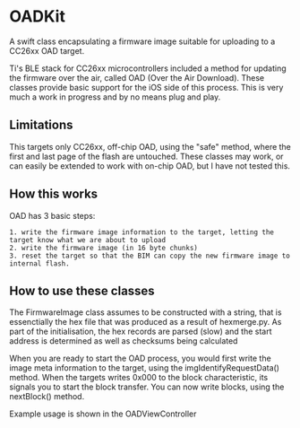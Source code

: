 # OADKit
A swift class encapsulating a firmware image suitable for uploading to a CC26xx OAD target.

Ti's BLE stack for CC26xx microcontrollers included a method for updating the firmware over the air, called OAD (Over the Air Download). 
These classes provide basic support for the iOS side of this process. This is very much a work in progress and by no means plug and play. 

## Limitations
This targets only CC26xx, off-chip OAD, using the "safe" method, where the first and last page of the flash are untouched. 
These classes may work, or can easily be extended to work with on-chip OAD, but I have not tested this.

## How this works
OAD has 3 basic steps:

    1. write the firmware image information to the target, letting the target know what we are about to upload
    2. write the firmware image (in 16 byte chunks)
    3. reset the target so that the BIM can copy the new firmware image to internal flash.
    
## How to use these classes
The FirmwareImage class assumes to be constructed with a string, that is essenctially the hex file that was produced as a result of hexmerge.py. As part of the initialisation, the hex records are parsed (slow) and the start address is determined as well as checksums being calculated

When you are ready to start the OAD process, you would first write the image meta information to the target, using the imgIdentifyRequestData() method. When the targets writes 0x000 to the block characteristic, its signals you to start the block transfer. You can now write blocks, using the nextBlock() method. 

Example usage is shown in the OADViewController
